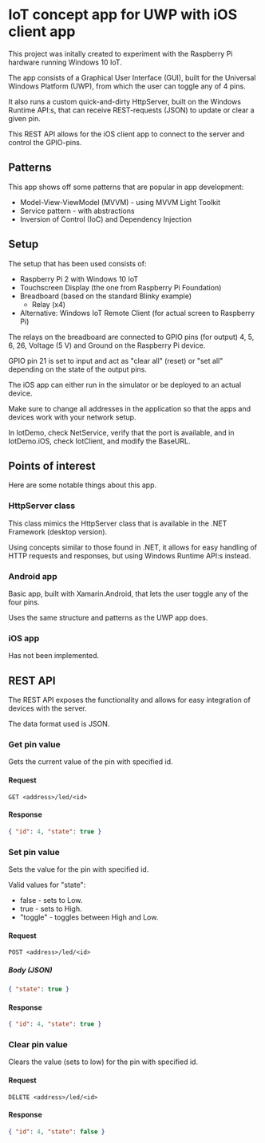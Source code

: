 ﻿# IoT concept app for UWP with iOS client app

This project was initally created to experiment with the Raspberry Pi hardware running Windows 10 IoT.

The app consists of a Graphical User Interface (GUI), built for the Universal Windows Platform (UWP), from which the user can toggle any of 4 pins.

It also runs a custom quick-and-dirty HttpServer, built on the Windows Runtime API:s, that can receive REST-requests (JSON) to update or clear a given pin.

This REST API allows for the iOS client app to connect to the server and control the GPIO-pins.

## Patterns

This app shows off some patterns that are popular in app development:

* Model-View-ViewModel (MVVM) - using MVVM Light Toolkit
* Service pattern - with abstractions
* Inversion of Control (IoC) and Dependency Injection

## Setup

The setup that has been used consists of:

* Raspberry Pi 2 with Windows 10 IoT
* Touchscreen Display (the one from Raspberry Pi Foundation)
* Breadboard (based on the standard Blinky example)
	* Relay (x4)
* Alternative: Windows IoT Remote Client (for actual screen to Raspberry Pi)

The relays on the breadboard are connected to GPIO pins (for output) 4, 5, 6, 26, Voltage (5 V) and Ground on the Raspberry Pi device.

GPIO pin 21 is set to input and act as "clear all" (reset) or "set all" depending on the state of the output pins.

The iOS app can either run in the simulator or be deployed to an actual device.

Make sure to change all addresses in the application so that the apps and devices work with your network setup.

In IotDemo, check NetService, verify that the port is available, and in IotDemo.iOS, check IotClient, and modify the BaseURL.

## Points of interest

Here are some notable things about this app.

### HttpServer class

This class mimics the HttpServer class that is available in the .NET Framework (desktop version). 

Using concepts similar to those found in .NET, it allows for easy handling of HTTP requests and responses, but using Windows Runtime API:s instead.

### Android app

Basic app, built with Xamarin.Android, that lets the user toggle any of the four pins.

Uses the same structure and patterns as the UWP app does.

### iOS app

Has not been implemented.

## REST API

The REST API exposes the functionality and allows for easy integration of devices with the server. 

The data format used is JSON.

### Get pin value

Gets the current value of the pin with specified id.

#### Request

```
GET <address>/led/<id>
```

#### Response

```JSON
{ "id": 4, "state": true }
```


### Set pin value

Sets the value for the pin with specified id.

Valid values for "state":

* false - sets to Low.
* true - sets to High.
* "toggle" - toggles between High and Low.

#### Request

```
POST <address>/led/<id>
```

##### Body (JSON)

```JSON
{ "state": true }
```

#### Response

```JSON
{ "id": 4, "state": true }
```

### Clear pin value

Clears the value (sets to low) for the pin with specified id.

#### Request

```
DELETE <address>/led/<id>
```

#### Response

```JSON
{ "id": 4, "state": false }
```
